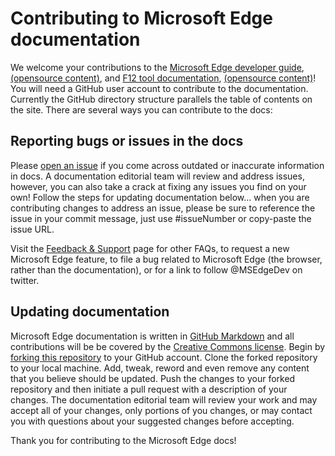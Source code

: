 # Contributing to Microsoft Edge documentation

We welcome your contributions to the [Microsoft Edge developer guide](https://developer.microsoft.com/en-us/microsoft-edge/platform/documentation/f12-devtools-guide/), [(opensource content)](./dev-guide), and [F12 tool documentation](https://developer.microsoft.com/en-us/microsoft-edge/platform/documentation/f12-devtools-guide/), [(opensource content)](./f12-devtools-guide)! You will need a GitHub user account to contribute to the documentation. Currently the GitHub directory structure parallels the table of contents on the site. There are several ways you can contribute to the docs:

## Reporting bugs or issues in the docs
Please [open an issue](https://github.com/MicrosoftEdge/MicrosoftEdge-Documentation/issues) if you come across outdated or inaccurate information in docs. A documentation editorial team will review and address issues, however, you can also take a crack at fixing any issues you find on your own! Follow the steps for updating documentation below... when you are contributing changes to address an issue, please be sure to reference the issue in your commit message, just use #issueNumber or copy-paste the issue URL.  

Visit the [Feedback & Support](https://developer.microsoft.com/en-us/microsoft-edge/community/support/) page for other FAQs, to request a new Microsoft Edge feature, to file a bug related to Microsoft Edge (the browser, rather than the documentation), or for a link to follow @MSEdgeDev on twitter.

## Updating documentation
Microsoft Edge documentation is written in [GitHub Markdown](https://help.github.com/articles/basic-writing-and-formatting-syntax/) and all contributions will be be covered by the [Creative Commons license](./LICENSE.md). Begin by [forking this repository](https://help.github.com/articles/fork-a-repo/) to your GitHub account. Clone the forked repository to your local machine. Add, tweak, reword and even remove any content that you believe should be updated. Push the changes to your forked repository and then initiate a pull request with a description of your changes. The documentation editorial team will review your work and may accept all of your changes, only portions of you changes, or may contact you with questions about your suggested changes before accepting.

Thank you for contributing to the Microsoft Edge docs!
